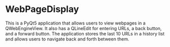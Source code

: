 
# WebPageDisplay

This is a PyQt5 application that allows users to view webpages in a QWebEngineView. It also has a QLineEdit for entering URLs, a back button, and a forward button. The application stores the last 10 URLs in a history list and allows users to navigate back and forth between them.
